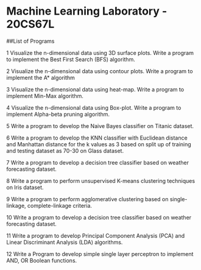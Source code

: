 # Machine Learning Laboratory - 20CS67L 

##List of Programs

1	Visualize the n-dimensional data using 3D surface plots.
Write a program to implement the Best First Search (BFS) algorithm.

2	Visualize the n-dimensional data using contour plots.
Write a program to implement the A* algorithm

3	Visualize the n-dimensional data using heat-map.
Write a program to implement Min-Max algorithm.

4	Visualize the n-dimensional data using Box-plot.
Write a program to implement Alpha-beta pruning algorithm.

5	Write a program to develop the Naive Bayes classifier on Titanic dataset.

6	Write a program to develop the KNN classifier with Euclidean distance and Manhattan distance for the k values as 3 based on split up of training and testing dataset as 70-30 on Glass dataset.

7	Write a program to develop a decision tree classifier based on weather forecasting dataset.

8	Write a program to perform unsupervised K-means clustering techniques on Iris dataset.

9	Write a program to perform agglomerative clustering based on single-linkage, complete-linkage criteria.

10	Write a program to develop a decision tree classifier based on weather forecasting dataset.

11	Write a program to develop Principal Component Analysis (PCA) and Linear Discriminant Analysis (LDA) algorithms.

12	Write a Program to develop simple single layer perceptron to implement AND, OR Boolean functions.
